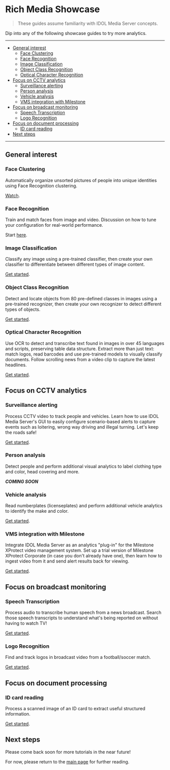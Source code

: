 # Rich Media Showcase

> These guides assume familiarity with IDOL Media Server concepts.

Dip into any of the following showcase guides to try more analytics.

---

- [General interest](#general-interest)
  - [Face Clustering](#face-clustering)
  - [Face Recognition](#face-recognition)
  - [Image Classification](#image-classification)
  - [Object Class Recognition](#object-class-recognition)
  - [Optical Character Recognition](#optical-character-recognition)
- [Focus on CCTV analytics](#focus-on-cctv-analytics)
  - [Surveillance alerting](#surveillance-alerting)
  - [Person analysis](#person-analysis)
  - [Vehicle analysis](#vehicle-analysis)
  - [VMS integration with Milestone](#vms-integration-with-milestone)
- [Focus on broadcast monitoring](#focus-on-broadcast-monitoring)
  - [Speech Transcription](#speech-transcription)
  - [Logo Recognition](#logo-recognition)
- [Focus on document processing](#focus-on-document-processing)
  - [ID card reading](#id-card-reading)
- [Next steps](#next-steps)

---

## General interest

### Face Clustering

Automatically organize unsorted pictures of people into unique identities using Face Recognition clustering.

[Watch](https://www.youtube.com/watch?v=FlnAqKKrQYw&list=PLlUdEXI83_Xoq5Fe2iUnY8fjV9PuX61FA).

### Face Recognition

Train and match faces from image and video. Discussion on how to tune your configuration for real-world performance.

Start [here](./face-recognition/README.md).

### Image Classification

Classify any image using a pre-trained classifier, then create your own classifier to differentiate between different types of image content.

[Get started](./image-classification/README.md).

### Object Class Recognition

Detect and locate objects from 80 pre-defined classes in images using a pre-trained recognizer, then create your own recognizer to detect different types of objects.

[Get started](./object-class-recognition/README.md).

### Optical Character Recognition

Use OCR to detect and transcribe text found in images in over 45 languages and scripts, preserving table data structure.  Extract more than just text: match logos, read barcodes and use pre-trained models to visually classify documents.  Follow scrolling news from a video clip to capture the latest headlines.

[Get started](./optical-character-recognition/README.md).

## Focus on CCTV analytics

### Surveillance alerting

Process CCTV video to track people and vehicles.  Learn how to use IDOL Media Server's GUI to easily configure scenario-based alerts to capture events such as loitering, wrong way driving and illegal turning.  Let's keep the roads safe!

[Get started](./surveillance/README.md).

### Person analysis

Detect people and perform additional visual analytics to label clothing type and color, head covering and more.

__*COMING SOON*__

### Vehicle analysis

Read numberplates (licenseplates) and perform additional vehicle analytics to identify the make and color.

[Get started](./vehicle-analysis/README.md).

### VMS integration with Milestone

Integrate IDOL Media Server as an analytics "plug-in" for the Milestone XProtect video management system.  Set up a trial version of Milestone XProtect Corporate (in case you don't already have one), then learn how to ingest video from it and send alert results back for viewing.

[Get started](./milestone-integration/README.md).

## Focus on broadcast monitoring

### Speech Transcription

Process audio to transcribe human speech from a news broadcast. Search those speech transcripts to understand what's being reported on without having to watch TV!

[Get started](./speech-transcription/README.md).

### Logo Recognition

Find and track logos in broadcast video from a football/soccer match.

[Get started](./logo-recognition/README.md).

## Focus on document processing

### ID card reading

Process a scanned image of an ID card to extract useful structured information.

[Get started](./id-card-ocr/README.md).

## Next steps

Please come back soon for more tutorials in the near future!

For now, please return to the [main page](../README.md#further-reading) for further reading.
